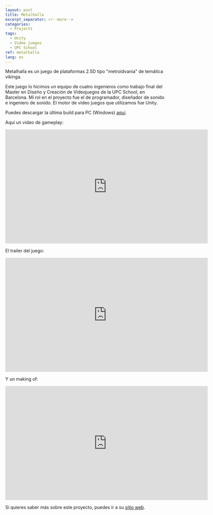 ```yaml
---
layout: post
title: Metalhalla
excerpt_separator: <!--more-->
categories:
  - Projects
tags:
  - Unity
  - Video juegos
  - UPC School
ref: metalhalla
lang: es
---
```


Metalhalla es un juego de plataformas 2.5D tipo "metroidvania" de temática vikinga.

<!--more-->

Este juego lo hicimos un equipo de cuatro ingenieros como trabajo final del Master en Diseño y Creación de Videojuegos de la UPC School, en Barcelona.
Mi rol en el proyecto fue el de programador, diseñador de sonido e ingeniero de sonido.
El motor de video juegos que utilizamos fue Unity.

Puedes descargar la última build para PC (Windows) [aquí](https://drive.google.com/open?id=0Bwhzd1ijHPU5a0h6TTI0VFBCdEk).

Aquí un video de gameplay:

<div class="embed-responsive embed-responsive-16by9">
  <iframe width="640" height="360" src="https://www.youtube-nocookie.com/embed/utfxtS1Qj5s?controls=0&amp;" frameborder="0" allowfullscreen></iframe>
</div>

El trailer del juego:

<div class="embed-responsive embed-responsive-16by9">
  <iframe width="640" height="360" src="https://www.youtube-nocookie.com/embed/fL6d0sI0bOA?controls=0&amp;" frameborder="0" allowfullscreen></iframe>
</div>

Y un making of:

<div class="embed-responsive embed-responsive-16by9">
  <iframe width="640" height="360" src="https://www.youtube-nocookie.com/embed/vnKmSCjDNus?controls=0&amp;" frameborder="0" allowfullscreen></iframe>
</div>

Si quieres saber más sobre este proyecto, puedes ir a su [sitio web](https://metalhalla.carrd.co/).

